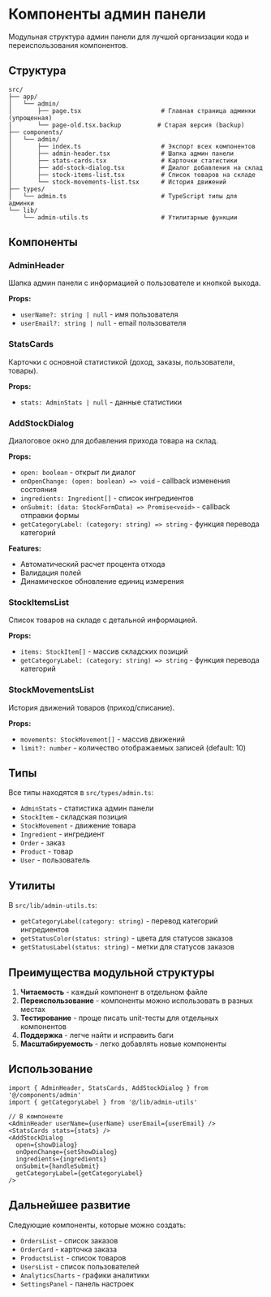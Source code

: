 # Компоненты админ панели

Модульная структура админ панели для лучшей организации кода и переиспользования компонентов.

## Структура

```
src/
├── app/
│   └── admin/
│       ├── page.tsx                      # Главная страница админки (упрощенная)
│       └── page-old.tsx.backup          # Старая версия (backup)
├── components/
│   └── admin/
│       ├── index.ts                      # Экспорт всех компонентов
│       ├── admin-header.tsx              # Шапка админ панели
│       ├── stats-cards.tsx               # Карточки статистики
│       ├── add-stock-dialog.tsx          # Диалог добавления на склад
│       ├── stock-items-list.tsx          # Список товаров на складе
│       └── stock-movements-list.tsx      # История движений
├── types/
│   └── admin.ts                          # TypeScript типы для админки
└── lib/
    └── admin-utils.ts                    # Утилитарные функции
```

## Компоненты

### AdminHeader
Шапка админ панели с информацией о пользователе и кнопкой выхода.

**Props:**
- `userName?: string | null` - имя пользователя
- `userEmail?: string | null` - email пользователя

### StatsCards
Карточки с основной статистикой (доход, заказы, пользователи, товары).

**Props:**
- `stats: AdminStats | null` - данные статистики

### AddStockDialog
Диалоговое окно для добавления прихода товара на склад.

**Props:**
- `open: boolean` - открыт ли диалог
- `onOpenChange: (open: boolean) => void` - callback изменения состояния
- `ingredients: Ingredient[]` - список ингредиентов
- `onSubmit: (data: StockFormData) => Promise<void>` - callback отправки формы
- `getCategoryLabel: (category: string) => string` - функция перевода категорий

**Features:**
- Автоматический расчет процента отхода
- Валидация полей
- Динамическое обновление единиц измерения

### StockItemsList
Список товаров на складе с детальной информацией.

**Props:**
- `items: StockItem[]` - массив складских позиций
- `getCategoryLabel: (category: string) => string` - функция перевода категорий

### StockMovementsList
История движений товаров (приход/списание).

**Props:**
- `movements: StockMovement[]` - массив движений
- `limit?: number` - количество отображаемых записей (default: 10)

## Типы

Все типы находятся в `src/types/admin.ts`:
- `AdminStats` - статистика админ панели
- `StockItem` - складская позиция
- `StockMovement` - движение товара
- `Ingredient` - ингредиент
- `Order` - заказ
- `Product` - товар
- `User` - пользователь

## Утилиты

В `src/lib/admin-utils.ts`:
- `getCategoryLabel(category: string)` - перевод категорий ингредиентов
- `getStatusColor(status: string)` - цвета для статусов заказов
- `getStatusLabel(status: string)` - метки для статусов заказов

## Преимущества модульной структуры

1. **Читаемость** - каждый компонент в отдельном файле
2. **Переиспользование** - компоненты можно использовать в разных местах
3. **Тестирование** - проще писать unit-тесты для отдельных компонентов
4. **Поддержка** - легче найти и исправить баги
5. **Масштабируемость** - легко добавлять новые компоненты

## Использование

```tsx
import { AdminHeader, StatsCards, AddStockDialog } from '@/components/admin'
import { getCategoryLabel } from '@/lib/admin-utils'

// В компоненте
<AdminHeader userName={userName} userEmail={userEmail} />
<StatsCards stats={stats} />
<AddStockDialog
  open={showDialog}
  onOpenChange={setShowDialog}
  ingredients={ingredients}
  onSubmit={handleSubmit}
  getCategoryLabel={getCategoryLabel}
/>
```

## Дальнейшее развитие

Следующие компоненты, которые можно создать:
- `OrdersList` - список заказов
- `OrderCard` - карточка заказа
- `ProductsList` - список товаров
- `UsersList` - список пользователей
- `AnalyticsCharts` - графики аналитики
- `SettingsPanel` - панель настроек
